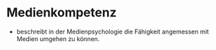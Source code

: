 # Medienkompetenz
+ beschreibt in der Medienpsychologie die Fähigkeit angemessen mit Medien umgehen zu können.